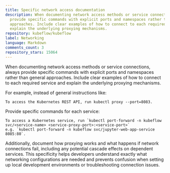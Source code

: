 ```yaml
---
title: Specific network access documentation
description: When documenting network access methods or service connections, always
  provide specific commands with explicit ports and namespaces rather than general
  approaches. Include clear examples of how to connect to each required service and
  explain the underlying proxying mechanisms.
repository: kubeflow/kubeflow
label: Networking
language: Markdown
comments_count: 3
repository_stars: 15064
---
```


When documenting network access methods or service connections, always provide specific commands with explicit ports and namespaces rather than general approaches. Include clear examples of how to connect to each required service and explain the underlying proxying mechanisms.

For example, instead of general instructions like:
```
To access the Kubernetes REST API, run kubectl proxy --port=8083.
```

Provide specific commands for each service:
```
To access a Kubernetes service, run `kubectl port-forward -n kubeflow svc/<service-name> <service-proxy-port>:<service-port>` 
e.g. `kubectl port-forward -n kubeflow svc/jupyter-web-app-service 8085:80`.
```

Additionally, document how proxying works and what happens if network connections fail, including any potential cascade effects on dependent services. This specificity helps developers understand exactly what networking configurations are needed and prevents confusion when setting up local development environments or troubleshooting connection issues.
